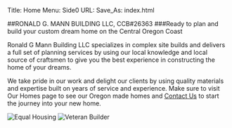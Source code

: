 Title: Home
Menu: Side0
URL:
Save_As: index.html


##RONALD G. MANN BUILDING LLC,   CCB#26363
###Ready to plan and build your custom dream home on the Central Oregon Coast

Ronald G Mann Building LLC specializes in complex site builds and delivers a full set of planning services by using our local knowledge and local source of craftsmen to give you the best experience in constructing the home of your dreams.

We take pride in our work and delight our clients by using quality materials and expertise built on years of service and experience.
Make sure to visit Our Homes page to see our Oregon made homes and [Contact Us]({filename}About/Contact.md) to start the journey into your new home.





![Equal Housing]({static}/images/MNEqualhousinglender.png) ![Veteran Builder]({static}/images/MNva-builder.jpg)
